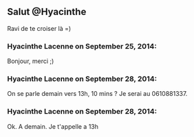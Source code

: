 ## Salut @Hyacinthe



Ravi de te croiser là =)



### **Hyacinthe Lacenne** on September 25, 2014:



Bonjour, merci ;)



### **Hyacinthe Lacenne** on September 28, 2014:



On se parle demain vers 13h, 10 mins ? Je serai au 0610881337.



### **Hyacinthe Lacenne** on September 28, 2014:



Ok. A demain. Je t'appelle a 13h



